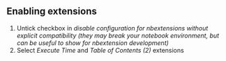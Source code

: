## Enabling extensions
1. Untick checkbox in _disable configuration for nbextensions without explicit compatibility (they may break your notebook environment, but can be useful to show for nbextension development)_
2. Select _Execute Time_ and _Table of Contents (2)_ extensions
